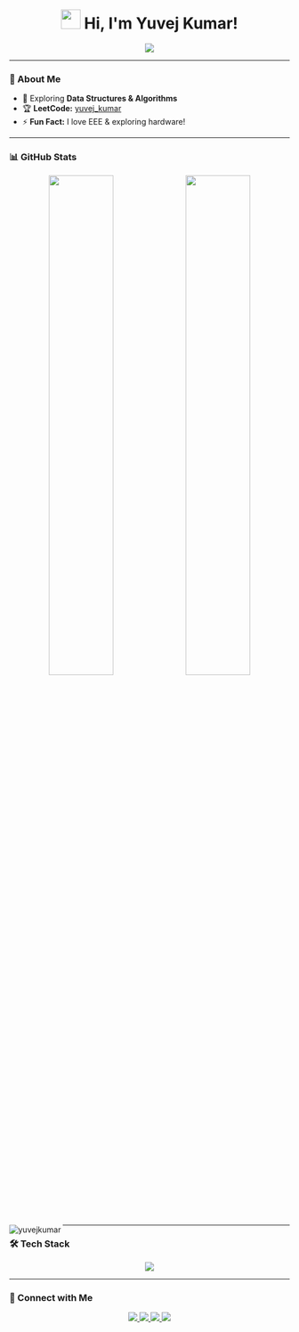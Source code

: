 <h1 align="center">
  <img src="https://media.giphy.com/media/hvRJCLFzcasrR4ia7z/giphy.gif" width="35"> Hi, I'm Yuvej Kumar!
</h1>

<p align="center">
  <img src="https://readme-typing-svg.herokuapp.com?font=Fira+Code&weight=600&size=22&pause=1000&color=36BCF7&center=true&vCenter=true&width=500&lines=2nd+year+CSE+Student;Always+Learning+New+Things!">
</p>

---

### 🚀 About Me
- 🌱 Exploring **Data Structures & Algorithms**  
- 🏆 **LeetCode:** [yuvej_kumar](https://leetcode.com/yuvej_kumar/)  
- ⚡ **Fun Fact:** I love EEE & exploring hardware!  

---

### 📊 GitHub Stats  
<p align="center">
  <img width="48%" src="https://github-readme-stats.vercel.app/api?username=yuvej-kumar&show_icons=true&theme=radical" />
  <img width="48%" src="https://github-readme-streak-stats.herokuapp.com/?user=yuvej-kumar&theme=radical" />
</p>

<p>
  <img align="left" src="https://github-readme-stats.vercel.app/api/top-langs?username=yuvejkumar&show_icons=true&locale=en&layout=compact" alt="yuvejkumar" />
</p>

---

  ### 🛠️ Tech Stack  
<p align="center">
  <img src="https://skillicons.dev/icons?i=python,java,html,vscode,arduino" />
</p>

---

### 🔗 Connect with Me  
<p align="center">
  <a href="https://leetcode.com/yuvejkumar/">
    <img src="https://img.shields.io/badge/LeetCode-FFA116?style=flat&logo=leetcode" />
  </a>
  <a href="https://github.com/yuvejkumar">
    <img src="https://img.shields.io/badge/GitHub-181717?style=flat&logo=github" />
  </a>
  <a href="https://www.youtube.com/@yuvejkumar">
    <img src="https://img.shields.io/badge/YouTube-FF0000?style=flat&logo=youtube" />
  </a>
  <a href="https://www.linkedin.com/in/yuvejkumar/">
    <img src="https://img.shields.io/badge/LinkedIn-0A66C2?style=flat&logo=linkedin" />
  </a>
</p>

